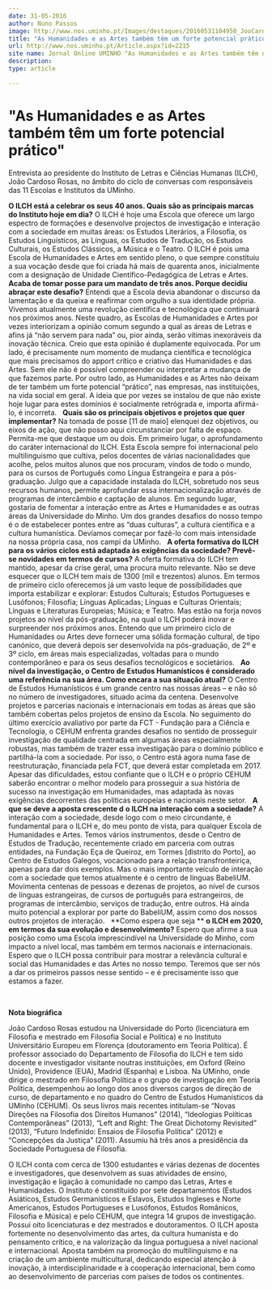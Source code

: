 ```yaml
---
date: 31-05-2016
author: Nuno Passos
image: http://www.nos.uminho.pt/Images/destaques/20160531104950_JooCardosoRosas.jpg
title: "As Humanidades e as Artes também têm um forte potencial prático"
url: http://www.nos.uminho.pt/Article.aspx?id=2215
site name: Jornal Online UMINHO "As Humanidades e as Artes também têm um forte potencial prático"
description: 
type: article

---
```

# "As Humanidades e as Artes também têm um forte potencial prático"


  

Entrevista ao presidente do Instituto de Letras e Ciências Humanas (ILCH), João Cardoso Rosas, no âmbito do ciclo de conversas com responsáveis das 11 Escolas e Institutos da UMinho.

**O ILCH está a celebrar os seus 40 anos. Quais são as principais marcas do Instituto hoje em dia?** 
O ILCH é hoje uma Escola que oferece um largo espectro de formações e desenvolve projectos de investigação e interação com a sociedade em muitas áreas: os Estudos Literários, a Filosofia, os Estudos Linguísticos, as Línguas, os Estudos de Tradução, os Estudos Culturais, os Estudos Clássicos, a Música e o Teatro. O ILCH é pois uma Escola de Humanidades e Artes em sentido pleno, o que sempre constituiu a sua vocação desde que foi criada há mais de quarenta anos, inicialmente com a designação de Unidade Científico-Pedagógica de Letras e Artes.
 
**Acaba de tomar posse para um mandato de três anos. Porque decidiu abraçar este desafio?** 
Entendi que a Escola devia abandonar o discurso da lamentação e da queixa e reafirmar com orgulho a sua identidade própria. Vivemos atualmente uma revolução científica e tecnológica que continuará nos próximos anos. Neste quadro, as Escolas de Humanidades e Artes por vezes interiorizam a opinião comum segundo a qual as áreas de Letras e afins já “não servem para nada” ou, pior ainda, serão vítimas inexoráveis da inovação técnica. Creio que esta opinião é duplamente equivocada. Por um lado, é precisamente num momento de mudança científica e tecnológica que mais precisamos do apport crítico e criativo das Humanidades e das Artes. Sem ele não é possível compreender ou interpretar a mudança de que fazemos parte. Por outro lado, as Humanidades e as Artes não deixam de ter também um forte potencial “prático”, nas empresas, nas instituições, na vida social em geral. A ideia que por vezes se instalou de que não existe hoje lugar para estes domínios é socialmente retrógrada e, importa afirmá-lo, é incorreta.
 
**Quais são os principais objetivos e projetos que quer implementar?** 
Na tomada de posse [11 de maio] elenquei dez objetivos, ou eixos de ação, que não posso aqui circunstanciar por falta de espaço. Permita-me que destaque um ou dois. Em primeiro lugar, o aprofundamento do caráter internacional do ILCH. Esta Escola sempre foi internacional pelo multilinguismo que cultiva, pelos docentes de várias nacionalidades que acolhe, pelos muitos alunos que nos procuram, vindos de todo o mundo, para os cursos de Português como Língua Estrangeira e para a pós-graduação. Julgo que a capacidade instalada do ILCH, sobretudo nos seus recursos humanos, permite aprofundar essa internacionalização através de programas de intercâmbio e captação de alunos. Em segundo lugar, gostaria de fomentar a interação entre as Artes e Humanidades e as outras áreas da Universidade do Minho. Um dos grandes desafios do nosso tempo é o de estabelecer pontes entre as “duas culturas”, a cultura científica e a cultura humanística. Devíamos começar por fazê-lo com mais intensidade na nossa própria casa, nos campi da UMinho.
 
**A oferta formativa do ILCH para os vários ciclos está adaptada às exigências da sociedade? Prevê-se novidades em termos de cursos?** 
A oferta formativa do ILCH tem mantido, apesar da crise geral, uma procura muito relevante. Não se deve esquecer que o ILCH tem mais de 1300 (mil e trezentos) alunos. Em termos de primeiro ciclo oferecemos já um vasto leque de possibilidades que importa estabilizar e explorar: Estudos Culturais; Estudos Portugueses e Lusófonos; Filosofia; Línguas Aplicadas; Línguas e Culturas Orientais; Línguas e Literaturas Europeias; Música; e Teatro. Mas estão na forja novos projetos ao nível da pós-graduação, na qual o ILCH poderá inovar e surpreender nos próximos anos. Entendo que um primeiro ciclo de Humanidades ou Artes deve fornecer uma sólida formação cultural, de tipo canónico, que deverá depois ser desenvolvida na pós-graduação, de 2º e 3º ciclo, em áreas mais especializadas, voltadas para o mundo contemporâneo e para os seus desafios tecnológicos e societários.
 
**Ao nível da investigação, o Centro de Estudos Humanísticos é considerado uma referência na sua área. Como encara a sua situação atual?** 
O Centro de Estudos Humanísticos é um grande centro nas nossas áreas – e não só no número de investigadores, situado acima da centena. Desenvolve projetos e parcerias nacionais e internacionais em todas as áreas que são também cobertas pelos projetos de ensino da Escola. No seguimento do último exercício avaliativo por parte da FCT - Fundação para a Ciência e Tecnologia, o CEHUM enfrenta grandes desafios no sentido de prosseguir investigação de qualidade centrada em algumas áreas especialmente robustas, mas também de trazer essa investigação para o domínio público e partilhá-la com a sociedade. Por isso, o Centro está agora numa fase de reestruturação, financiada pela FCT, que deverá estar completada em 2017. Apesar das dificuldades, estou confiante que o ILCH e o próprio CEHUM saberão encontrar o melhor modelo para prosseguir a sua história de sucesso na investigação em Humanidades, mas adaptada às novas exigências decorrentes das políticas europeias e nacionais neste setor.
 
**A que se deve a aposta crescente d** **o ILCH na interação com a sociedade?** 
A interação com a sociedade, desde logo com o meio circundante, é fundamental para o ILCH e, do meu ponto de vista, para qualquer Escola de Humanidades e Artes. Temos vários instrumentos, desde o Centro de Estudos de Tradução, recentemente criado em parceria com outras entidades, na Fundação Eça de Queiroz, em Tormes [distrito do Porto], ao Centro de Estudos Galegos, vocacionado para a relação transfronteiriça, apenas para dar dois exemplos. Mas o mais importante veículo de interação com a sociedade que temos atualmente é o centro de línguas BabeliUM. Movimenta centenas de pessoas e dezenas de projetos, ao nível de cursos de línguas estrangeiras, de cursos de português para estrangeiros, de programas de intercâmbio, serviços de tradução, entre outros. Há ainda muito potencial a explorar por parte do BabeliUM, assim como dos nossos outros projetos de interação.
 
**Como espera que seja ** **o ILCH em 2020, em termos da sua evolução e desenvolvimento?** 
Espero que afirme a sua posição como uma Escola imprescindível na Universidade do Minho, com impacto a nível local, mas também em termos nacionais e internacionais. Espero que o ILCH possa contribuir para mostrar a relevância cultural e social das Humanidades e das Artes no nosso tempo. Teremos que ser nós a dar os primeiros passos nesse sentido – e é precisamente isso que estamos a fazer.
 

 

**Nota biográfica** 

João Cardoso Rosas estudou na Universidade do Porto (licenciatura em Filosofia e mestrado em Filosofia Social e Política) e no Instituto Universitário Europeu em Florença (doutoramento em Teoria Política). É professor associado do Departamento de Filosofia do ILCH e tem sido docente e investigador visitante noutras instituições, em Oxford (Reino Unido), Providence (EUA), Madrid (Espanha) e Lisboa. Na UMinho, onde dirige o mestrado em Filosofia Política e o grupo de investigação em Teoria Política, desempenhou ao longo dos anos diversos cargos de direção de curso, de departamento e no quadro do Centro de Estudos Humanísticos da UMinho (CEHUM). Os seus livros mais recentes intitulam-se “Novas Direções na Filosofia dos Direitos Humanos” (2014), “Ideologias Políticas Contemporâneas” (2013), “Left and Right: The Great Dichotomy Revisited” (2013), “Futuro Indefinido: Ensaios de Filosofia Política” (2012) e “Concepções da Justiça” (2011). Assumiu há três anos a presidência da Sociedade Portuguesa de Filosofia.

O ILCH conta com cerca de 1300 estudantes e várias dezenas de docentes e investigadores, que desenvolvem as suas atividades de ensino, investigação e ligação à comunidade no campo das Letras, Artes e Humanidades. O Instituto é constituído por sete departamentos (Estudos Asiáticos, Estudos Germanísticos e Eslavos, Estudos Ingleses e Norte Americanos, Estudos Portugueses e Lusófonos, Estudos Românicos, Filosofia e Música) e pelo CEHUM, que integra 14 grupos de investigação. Possui oito licenciaturas e dez mestrados e doutoramentos. O ILCH aposta fortemente no desenvolvimento das artes, da cultura humanista e do pensamento crítico, e na valorização da língua portuguesa a nível nacional e internacional. Aposta também na promoção do multilinguismo e na criação de um ambiente multicultural, dedicando especial atenção à inovação, à interdisciplinaridade e à cooperação internacional, bem como ao desenvolvimento de parcerias com países de todos os continentes.
 

